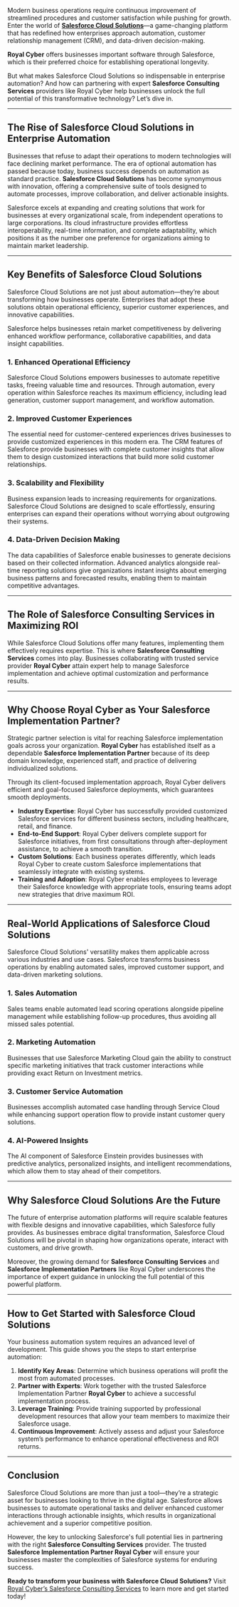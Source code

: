 Modern business operations require continuous improvement of streamlined procedures and customer satisfaction while pushing for growth. Enter the world of [**Salesforce Cloud Solutions**](https://www.royalcyber.com/technologies/salesforce-consulting-services/?refer=T&N&utm_source=offpage&utm_medium=Post&utm_campaign=%20salesforce)—a game-changing platform that has redefined how enterprises approach automation, customer relationship management (CRM), and data-driven decision-making.

**Royal Cyber** offers businesses important software through Salesforce, which is their preferred choice for establishing operational longevity.

But what makes Salesforce Cloud Solutions so indispensable in enterprise automation? And how can partnering with expert **Salesforce Consulting Services** providers like Royal Cyber help businesses unlock the full potential of this transformative technology? Let’s dive in.

---

## The Rise of Salesforce Cloud Solutions in Enterprise Automation

Businesses that refuse to adapt their operations to modern technologies will face declining market performance. The era of optional automation has passed because today, business success depends on automation as standard practice. **Salesforce Cloud Solutions** has become synonymous with innovation, offering a comprehensive suite of tools designed to automate processes, improve collaboration, and deliver actionable insights.

Salesforce excels at expanding and creating solutions that work for businesses at every organizational scale, from independent operations to large corporations. Its cloud infrastructure provides effortless interoperability, real-time information, and complete adaptability, which positions it as the number one preference for organizations aiming to maintain market leadership.

---

## Key Benefits of Salesforce Cloud Solutions

Salesforce Cloud Solutions are not just about automation—they’re about transforming how businesses operate. Enterprises that adopt these solutions obtain operational efficiency, superior customer experiences, and innovative capabilities.

Salesforce helps businesses retain market competitiveness by delivering enhanced workflow performance, collaborative capabilities, and data insight capabilities.

### 1. Enhanced Operational Efficiency
Salesforce Cloud Solutions empowers businesses to automate repetitive tasks, freeing valuable time and resources. Through automation, every operation within Salesforce reaches its maximum efficiency, including lead generation, customer support management, and workflow automation.

### 2. Improved Customer Experiences
The essential need for customer-centered experiences drives businesses to provide customized experiences in this modern era. The CRM features of Salesforce provide businesses with complete customer insights that allow them to design customized interactions that build more solid customer relationships.

### 3. Scalability and Flexibility
Business expansion leads to increasing requirements for organizations. Salesforce Cloud Solutions are designed to scale effortlessly, ensuring enterprises can expand their operations without worrying about outgrowing their systems.

### 4. Data-Driven Decision Making
The data capabilities of Salesforce enable businesses to generate decisions based on their collected information. Advanced analytics alongside real-time reporting solutions give organizations instant insights about emerging business patterns and forecasted results, enabling them to maintain competitive advantages.

---

## The Role of Salesforce Consulting Services in Maximizing ROI

While Salesforce Cloud Solutions offer many features, implementing them effectively requires expertise. This is where **Salesforce Consulting Services** comes into play. Businesses collaborating with trusted service provider **Royal Cyber** attain expert help to manage Salesforce implementation and achieve optimal customization and performance results.

---

## Why Choose Royal Cyber as Your Salesforce Implementation Partner?

Strategic partner selection is vital for reaching Salesforce implementation goals across your organization. **Royal Cyber** has established itself as a dependable **Salesforce Implementation Partner** because of its deep domain knowledge, experienced staff, and practice of delivering individualized solutions.

Through its client-focused implementation approach, Royal Cyber delivers efficient and goal-focused Salesforce deployments, which guarantees smooth deployments.

- **Industry Expertise**: Royal Cyber has successfully provided customized Salesforce services for different business sectors, including healthcare, retail, and finance.
- **End-to-End Support**: Royal Cyber delivers complete support for Salesforce initiatives, from first consultations through after-deployment assistance, to achieve a smooth transition.
- **Custom Solutions**: Each business operates differently, which leads Royal Cyber to create custom Salesforce implementations that seamlessly integrate with existing systems.
- **Training and Adoption**: Royal Cyber enables employees to leverage their Salesforce knowledge with appropriate tools, ensuring teams adopt new strategies that drive maximum ROI.

---

## Real-World Applications of Salesforce Cloud Solutions

Salesforce Cloud Solutions' versatility makes them applicable across various industries and use cases. Salesforce transforms business operations by enabling automated sales, improved customer support, and data-driven marketing solutions.

### 1. Sales Automation
Sales teams enable automated lead scoring operations alongside pipeline management while establishing follow-up procedures, thus avoiding all missed sales potential.

### 2. Marketing Automation
Businesses that use Salesforce Marketing Cloud gain the ability to construct specific marketing initiatives that track customer interactions while providing exact Return on Investment metrics.

### 3. Customer Service Automation
Businesses accomplish automated case handling through Service Cloud while enhancing support operation flow to provide instant customer query solutions.

### 4. AI-Powered Insights
The AI component of Salesforce Einstein provides businesses with predictive analytics, personalized insights, and intelligent recommendations, which allow them to stay ahead of their competitors.

---

## Why Salesforce Cloud Solutions Are the Future

The future of enterprise automation platforms will require scalable features with flexible designs and innovative capabilities, which Salesforce fully provides. As businesses embrace digital transformation, Salesforce Cloud Solutions will be pivotal in shaping how organizations operate, interact with customers, and drive growth.

Moreover, the growing demand for **Salesforce Consulting Services** and **Salesforce Implementation Partners** like Royal Cyber underscores the importance of expert guidance in unlocking the full potential of this powerful platform.

---

## How to Get Started with Salesforce Cloud Solutions

Your business automation system requires an advanced level of development. This guide shows you the steps to start enterprise automation:

1. **Identify Key Areas**: Determine which business operations will profit the most from automated processes.
2. **Partner with Experts**: Work together with the trusted Salesforce Implementation Partner **Royal Cyber** to achieve a successful implementation process.
3. **Leverage Training**: Provide training supported by professional development resources that allow your team members to maximize their Salesforce usage.
4. **Continuous Improvement**: Actively assess and adjust your Salesforce system’s performance to enhance operational effectiveness and ROI returns.

---

## Conclusion

Salesforce Cloud Solutions are more than just a tool—they’re a strategic asset for businesses looking to thrive in the digital age. Salesforce allows businesses to automate operational tasks and deliver enhanced customer interactions through actionable insights, which results in organizational achievement and a superior competitive position.

However, the key to unlocking Salesforce's full potential lies in partnering with the right **Salesforce Consulting Services** provider. The trusted **Salesforce Implementation Partner Royal Cyber** will ensure your businesses master the complexities of Salesforce systems for enduring success.

**Ready to transform your business with Salesforce Cloud Solutions?** Visit [Royal Cyber’s Salesforce Consulting Services](https://www.royalcyber.com) to learn more and get started today!
